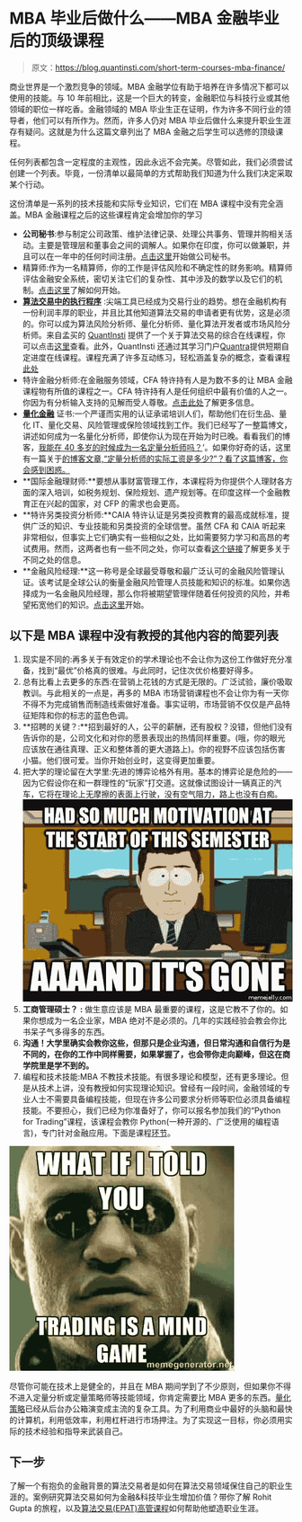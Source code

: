 # MBA 毕业后做什么——MBA 金融毕业后的顶级课程

> 原文：<https://blog.quantinsti.com/short-term-courses-mba-finance/>

商业世界是一个激烈竞争的领域。MBA 金融学位有助于培养在许多情况下都可以使用的技能。与 10 年前相比，这是一个巨大的转变，金融职位与科技行业或其他领域的职位一样吃香。金融领域的 MBA 毕业生正在证明，作为许多不同行业的领导者，他们可以有所作为。然而，许多人仍对 MBA 毕业后做什么来提升职业生涯存有疑问。这就是为什么这篇文章列出了 MBA 金融之后学生可以选修的顶级课程。

任何列表都包含一定程度的主观性，因此永远不会完美。尽管如此，我们必须尝试创建一个列表。毕竟，一份清单以最简单的方式帮助我们知道为什么我们决定采取某个行动。

这份清单是一系列的技术技能和实际专业知识，它们在 MBA 课程中没有完全涵盖。MBA 金融课程之后的这些课程肯定会增加你的学习

*   **公司秘书**:参与制定公司政策、维护法律记录、处理公共事务、管理并购相关活动。主要是管理层和董事会之间的调解人。如果你在印度，你可以做兼职，并且可以在一年中的任何时间注册。[点击这里](https://www.icsi.edu/WebModules/AboutUs/Courses/CS_Course_01042014.htm)开始做公司秘书。
*   精算师:作为一名精算师，你的工作是评估风险和不确定性的财务影响。精算师评估金融安全系统，密切关注它们的复杂性、其中涉及的数学以及它们的机制。[点击这里](http://www.actuariesindia.org/admission.aspx)了解如何开始。
*   [**算法交易中的执行程序**](https://www.quantinsti.com/epat/) :尖端工具已经成为交易行业的趋势。想在金融机构有一份利润丰厚的职业，并且比其他知道算法交易的申请者更有优势，这是必须的。你可以成为算法风险分析师、量化分析师、量化算法开发者或市场风险分析师。来自孟买的 [QuantInsti](https://www.quantinsti.com/) 提供了一个关于算法交易的综合在线课程，你可以点击[这里](https://www.quantinsti.com/epat/)查看。此外，QuantInsti 还通过其学习门户[Quantra](https://quantra.quantinsti.com/)提供短期自定进度在线课程。课程充满了许多互动练习，轻松涵盖复杂的概念，查看课程[此处](https://quantra.quantinsti.com/courses)
*   特许金融分析师:在金融服务领域，CFA 特许持有人是为数不多的让 MBA 金融课程物有所值的课程之一。CFA 特许持有人是任何组织中最有价值的人之一。你因为有分析输入支持的见解而受人尊敬。[点击此处](https://www.cfainstitute.org/programs/cfaprogram/courseofstudy/Pages/index.aspx)了解更多信息。
*   [**量化金融**](http://www.cqf.com/) 证书:一个严谨而实用的认证承诺培训人们，帮助他们在衍生品、量化 IT、量化交易、风险管理或保险领域找到工作。我们已经写了一整篇博文，讲述如何成为一名量化分析师，即使你认为现在开始为时已晚。看看我们的博客，[我能在 40 多岁的时候成为一名定量分析师吗？](https://blog.quantinsti.com/can-i-be-a-quant-trader-in-my-40s/)’。如果你好奇的话，这里有一篇关于[的博客文章,“定量分析师的实际工资是多少?”？看了这篇博客，你会感到困惑。](https://blog.quantinsti.com/salary-quants-really-earn/)
*   **国际金融理财师:**要想从事财富管理工作，本课程将为你提供个人理财各方面的深入培训，如税务规划、保险规划、遗产规划等。在印度这样一个金融教育正在兴起的国家，对 CFP 的需求也会更高。
*   **特许另类投资分析师:**CAIA 特许认证是另类投资教育的最高成就标准，提供广泛的知识、专业技能和另类投资的全球信誉。虽然 CFA 和 CAIA 听起来非常相似，但事实上它们确实有一些相似之处，比如需要努力学习和高昂的考试费用。然而，这两者也有一些不同之处，你可以查看[这个链接](http://www.investopedia.com/articles/professionals/110315/caia-vs-cfa-how-are-they-different.asp)了解更多关于不同之处的信息。
*   **金融风险经理:**这一称号是全球最受尊敬和最广泛认可的金融风险管理认证。该考试是全球公认的衡量金融风险管理人员技能和知识的标准。如果你选择成为一名金融风险经理，那么你将被期望管理伴随着任何投资的风险，并希望拓宽他们的知识。[点击这里](http://www.garp.org/#!/frm/program-exams)开始。

## 以下是 MBA 课程中没有教授的其他内容的简要列表

1.  现实是不同的:再多关于有效定价的学术理论也不会让你为这份工作做好充分准备，找到“最优”价格真的很难。与此同时，记住次优价格要好得多。
2.  总有比看上去更多的东西:在营销上花钱的方式是无限的。广泛试验，廉价吸取教训。与此相关的一点是，再多的 MBA 市场营销课程也不会让你为有一天你不得不为完成销售而制造线索做好准备。事实证明，市场营销不仅仅是产品特征矩阵和你的标志的蓝色色调。
3.  **招聘的关键？:**招到最好的人，公平的薪酬，还有股权？没错，但他们没有告诉你的是，公司文化和对你的愿景表现出的热情同样重要。(哦，你的眼光应该放在通往真理、正义和整体善的更大道路上)。你的视野不应该包括伤害小猫。他们很可爱。当你开始创业时，这变得更加重要。
4.  把大学的理论留在大学里:先进的博弈论格外有用。基本的博弈论是危险的——因为它假设你在和一群理性的“玩家”打交道。这就像试图设计一辆真正的汽车，它将在理论上无摩擦的表面上行驶，没有空气阻力，路上也没有白痴。![And It's Gone](img/3a53ad955c402e03a5f7b7f7d2eab9f8.png)
5.  **工商管理硕士？** **:** 做生意应该是 MBA 最重要的课程，这是它教不了你的。如果你想成为一名企业家，MBA 绝对不是必须的。几年的实践经验会教会你比书呆子气多得多的东西。
6.  **沟通！大学里确实会教你这些，但那只是企业沟通，但日常沟通和自信行为是不同的，在你的工作中同样需要，如果掌握了，也会带你走向巅峰，但这在商学院里是学不到的。**
7.  编程和技术技能:MBA 不教技术技能。有很多理论和模型，还有更多理论。但是从技术上讲，没有教授如何实现理论知识。曾经有一段时间，金融领域的专业人士不需要具备编程技能，但现在许多公司要求分析师等职位必须具备编程技能。不要担心，我们已经为你准备好了，你可以报名参加我们的“Python for Trading”课程，该课程会教你 Python(一种开源的、广泛使用的编程语言)，专门针对金融应用。下面是课程[环节](https://quantra.quantinsti.com/course/python-for-trading)。

![What if I told you](img/eff05637a96a9708909ac12b6608ab2a.png)

尽管你可能在技术上是健全的，并且在 MBA 期间学到了不少原则，但如果你不得不进入定量分析或定量策略师等技能领域，你肯定需要比 MBA 更多的东西。[量化策略](https://quantra.quantinsti.com/course/quantitative-trading-strategies-models)已经从后台办公箱演变成主流的复杂工具。为了利用商业中最好的头脑和最快的计算机，利用低效率，利用杠杆进行市场押注。为了实现这一目标，你必须用实际的技术经验和指导来武装自己。

## **下一步**

了解一个有抱负的金融背景的算法交易者是如何在算法交易领域保住自己的职业生涯的。案例研究算法交易如何为金融&科技毕业生增加价值？带你了解 Rohit Gupta 的旅程，以及[算法交易(EPAT)高管课程](https://www.quantinsti.com/epat/)如何帮助他塑造职业生涯。